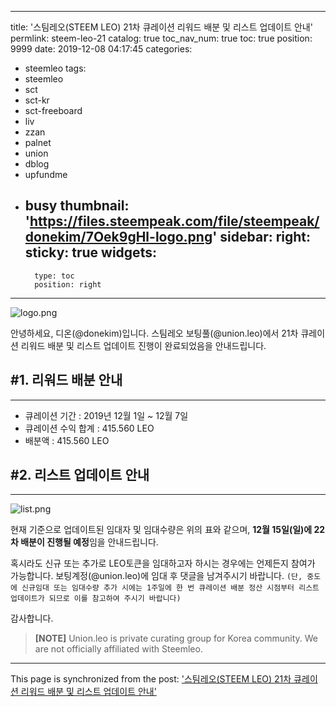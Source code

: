 
---
title: '스팀레오(STEEM LEO) 21차 큐레이션 리워드 배분 및 리스트 업데이트 안내'
permlink: steem-leo-21
catalog: true
toc_nav_num: true
toc: true
position: 9999
date: 2019-12-08 04:17:45
categories:
- steemleo
tags:
- steemleo
- sct
- sct-kr
- sct-freeboard
- liv
- zzan
- palnet
- union
- dblog
- upfundme
- busy
thumbnail: 'https://files.steempeak.com/file/steempeak/donekim/7Oek9gHl-logo.png'
sidebar:
    right:
        sticky: true
widgets:
    -
        type: toc
        position: right
---


![logo.png](https://files.steempeak.com/file/steempeak/donekim/7Oek9gHl-logo.png)

안녕하세요, 디온(@donekim)입니다. 스팀레오 보팅풀(@union.leo)에서 21차 큐레이션 리워드 배분 및 리스트 업데이트 진행이 완료되었음을 안내드립니다.

## #1. 리워드 배분 안내
---

- 큐레이션 기간 : 2019년 12월 1일 ~ 12월 7일
- 큐레이션 수익 합계 : 415.560 LEO
- 배분액 : 415.560 LEO

## #2. 리스트 업데이트 안내
---

![list.png](https://cdn.steemitimages.com/DQmTfxSTv5dwQ3Dg3b1azPq7iCDf9wWXzf5eZNfgy2kwZyq/list.png)

현재 기준으로 업데이트된 임대자 및 임대수량은 위의 표와 같으며, **12월 15일(일)에 22차 배분이 진행될 예정**임을 안내드립니다. 


혹시라도 신규 또는 추가로 LEO토큰을 임대하고자 하시는 경우에는 언제든지 참여가 가능합니다. 보팅계정(@union.leo)에 임대 후 댓글을 남겨주시기 바랍니다. `(단, 중도에 신규임대 또는 임대수량 추가 시에는 1주일에 한 번 큐레이션 배분 정산 시점부터 리스트 업데이트가 되므로 이를 참고하여 주시기 바랍니다)`

감사합니다.

> **[NOTE]** Union.leo is private curating group for Korea community. We are not officially affiliated with Steemleo.

- - -

This page is synchronized from the post: ['스팀레오(STEEM LEO) 21차 큐레이션 리워드 배분 및 리스트 업데이트 안내'](https://steemit.com/@donekim/steem-leo-21)
